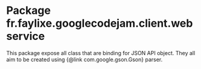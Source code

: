 # Package fr.faylixe.googlecodejam.client.webservice

<p>This package expose all class that are
 binding for JSON API object. They all aim
 to be created using {@link com.google.gson.Gson}
 parser.</p>